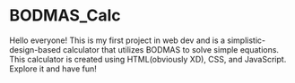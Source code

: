 # BODMAS_Calc

Hello everyone!
This is my first project in web dev and is a simplistic-design-based calculator that utilizes BODMAS to solve simple equations. This calculator is created using HTML(obviously XD), CSS, and JavaScript.
Explore it and have fun!
